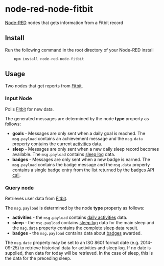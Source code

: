 node-red-node-fitbit
====================

<a href="http://nodered.org" target="_new">Node-RED</a> nodes that gets information from a Fitbit record

Install
-------

Run the following command in the root directory of your Node-RED install

        npm install node-red-node-fitbit

Usage
-----

Two nodes that get reports from <a href="http://www.fitbit.com" target="_new">Fitbit</a>.

### Input Node

Polls <a href="http://www.fitbit.com">Fitbit</a> for new data.

The generated messages are determined by the node **type** property
as follows:

  - **goals** - Messages are only sent when a daily goal is reached. The `msg.payload` contains an achievement message and the `msg.data` property contains the current <a href="https://wiki.fitbit.com/display/API/API-Get-Activities">activities</a> data.
  - **sleep** - Messages are only sent when a new daily sleep record becomes available. The `msg.payload` contains <a href="https://wiki.fitbit.com/display/API/API-Get-Sleep">sleep log</a> data.
  - **badges** - Messages are only sent when a new badge is earned. The `msg.payload` contains the badge message and the `msg.data` property contains a single badge entry from the list returned by the <a href="https://wiki.fitbit.com/display/API/API-Get-Badges">badges API call</a>.

### Query node

Retrieves user data from <a href="http://www.fitbit.com">Fitbit</a>.

The `msg.payload` is determined by the node **type** property as
follows:

  - **activities** - the `msg.payload` contains <a href="https://wiki.fitbit.com/display/API/API-Get-Activities">daily activities</a> data.
  - **sleep** - the `msg.payload` contains <a href="https://wiki.fitbit.com/display/API/API-Get-Sleep">sleep log</a> data for the main sleep and the `msg.data` property contains the complete sleep data result.
  - **badges** - the `msg.payload` contains data about <a href="https://wiki.fitbit.com/display/API/API-Get-Badges">badges</a> awarded.

The `msg.date` property may be set to an ISO 8601 format
date (e.g. 2014-09-25) to retrieve historical data for
activities and sleep log. If no date is supplied, then data for
today will be retrieved. In the case of sleep, this is the data
for the preceding sleep.
